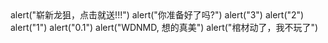 <!DOCTYPE html>
<html>
<head>
	<title>DarkV438</title>
</head>
<body>
	alert("崭新龙狙，点击就送!!!")
	alert("你准备好了吗?")
        alert("3")
	alert("2")
	alert("1")
	alert("0.1")
	alert("WDNMD, 想的真美")
	alert("棺材动了，我不玩了")
</body>
</html>
